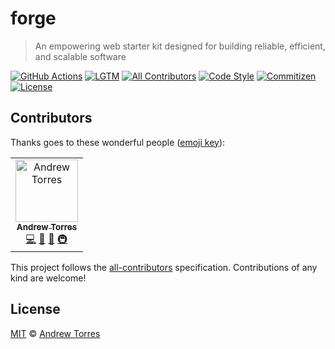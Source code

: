 # forge

> An empowering web starter kit designed for building reliable, efficient, and
> scalable software

[![GitHub Actions](https://flat.badgen.net/github/checks/ajtorres9/forge?label=build)](https://github.com/ajtorres9/forge/actions?workflow=CI)
[![LGTM](https://flat.badgen.net/lgtm/grade/g/ajtorres9/forge?label=code%20quality)](https://lgtm.com/projects/g/ajtorres9/forge)<!-- ALL-CONTRIBUTORS-BADGE:START - Do not remove or modify this section -->
[![All Contributors](https://flat.badgen.net/badge/all%20contributors/1/orange)](#contributors)<!-- ALL-CONTRIBUTORS-BADGE:END -->
[![Code Style](https://flat.badgen.net/badge/code%20style/prettier/ff69b4)](https://github.com/prettier/prettier)
[![Commitizen](https://flat.badgen.net/badge/commitizen/friendly/green)](https://github.com/commitizen/cz-cli)
[![License](https://flat.badgen.net/github/license/ajtorres9/forge)](license)

## Contributors

Thanks goes to these wonderful people ([emoji key](https://allcontributors.org/docs/en/emoji-key)):

<!-- ALL-CONTRIBUTORS-LIST:START - Do not remove or modify this section -->
<!-- prettier-ignore-start -->
<!-- markdownlint-disable -->
<table>
  <tr>
    <td align="center"><a href="https://andrewjtorr.es"><img src="https://avatars1.githubusercontent.com/u/450495?v=4" width="100px;" alt="Andrew Torres"/><br /><sub><b>Andrew Torres</b></sub></a><br /><a href="https://github.com/ajtorres9/forge/commits?author=ajtorres9" title="Code">💻</a> <a href="https://github.com/ajtorres9/forge/commits?author=ajtorres9" title="Documentation">📖</a> <a href="#ideas-ajtorres9" title="Ideas, Planning, & Feedback">🤔</a> <a href="#infra-ajtorres9" title="Infrastructure (Hosting, Build-Tools, etc)">🚇</a></td>
  </tr>
</table>

<!-- markdownlint-enable -->
<!-- prettier-ignore-end -->

<!-- ALL-CONTRIBUTORS-LIST:END -->

This project follows the [all-contributors](https://allcontributors.org) specification. Contributions of any
kind are welcome!

## License

[MIT](license) &copy; [Andrew Torres](https://andrewjtorr.es)
